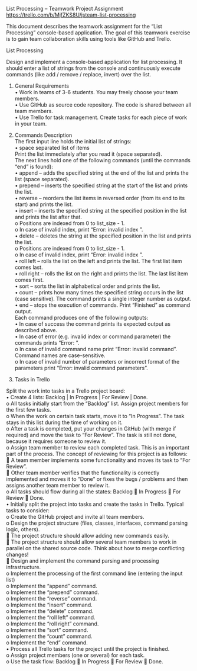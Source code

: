 List Processing – Teamwork Project Assignment  
https://trello.com/b/MjfZKS8U/jsteam-list-processing  
  
This document describes the teamwork assignment for the “List Processing” console-based application. The goal of this teamwork exercise is to gain team collaboration skills using tools like GitHub and Trello.  
  
List Processing  
  
Design and implement a console-based application for list processing. It should enter a list of strings from the console and continuously execute commands (like add / remove / replace, invert) over the list.  
  
1.	General Requirements  
•	Work in teams of 3-6 students. You may freely choose your team members.  
•	Use GitHub as source code repository. The code is shared between all team members.   
•	Use Trello for task management. Create tasks for each piece of work in your team.  
 
2.	Commands Description  
The first input line holds the initial list of strings:  
•	space separated list of items  
Print the list immediately after you read it (space separated).  
The next lines hold one of the following commands (until the commands “end” is found):  
•	append <string> – adds the specified string at the end of the list and prints the list (space separated).  
•	prepend <string> – inserts the specified string at the start of the list and prints the list.  
•	reverse – reorders the list items in reversed order (from its end to its start) and prints the list.  
•	insert <index> <string> – inserts the specified string at the specified position in the list and prints the list after that.  
o	Positions are indexed from 0 to list_size - 1.  
o	In case of invalid index, print “Error: invalid index <index>”.  
•	delete <index> – deletes the string at the specified position in the list and prints the list.  
o	Positions are indexed from 0 to list_size - 1.  
o	In case of invalid index, print “Error: invalid index <index>”.  
•	roll left – rolls the list on the left and prints the list. The first list item comes last.  
•	roll right – rolls the list on the right and prints the list. The last list item comes first.  
•	sort – sorts the list in alphabetical order and prints the list.  
•	count <string> – prints how many times the specified string occurs in the list (case sensitive). The command prints a single integer number as output.  
•	end – stops the execution of commands. Print “Finished” as command output.  
Each command produces one of the following outputs:  
•	In case of success the command prints its expected output as described above.  
•	In case of error (e.g. invalid index or command parameter) the commands prints “Error: <error message>”.  
o	In case of invalid command name print “Error: invalid command”. Command names are case-sensitive.  
o	In case of invalid number of parameters or incorrect format of the parameters print “Error: invalid command parameters”.   
  
4.	Tasks in Trello  

Split the work into tasks in a Trello project board:  
•	Create 4 lists: Backlog | In Progress | For Review | Done.  
o	All tasks initially start from the “Backlog” list. Assign project members for the first few tasks.  
o	When the work on certain task starts, move it to “In Progress”. The task stays in this list during the time of working on it.  
o	After a task is completed, put your changes in GitHub (with merge if required) and move the task to “For Review”. The task is still not done, because it requires someone to review it.  
o	Assign team member to review each completed task. This is an important part of the process. The concept of reviewing for this project is as follows:  
	A team member implements some functionality and moves its task to “For Review”.  
	Other team member verifies that the functionality is correctly implemented and moves it to “Done” or fixes the bugs / problems and then assigns another team member to review it.  
o	All tasks should flow during all the states: Backlog  In Progress  For Review  Done.  
•	Initially split the project into tasks and create the tasks in Trello. Typical tasks to consider:  
o	Create the GitHub project and invite all team members.  
o	Design the project structure (files, classes, interfaces, command parsing logic, others).  
	The project structure should allow adding new commands easily.  
	The project structure should allow several team members to work in parallel on the shared source code. Think about how to merge conflicting changes!  
	Design and implement the command parsing and processing infrastructure.  
o	Implement the processing of the first command line (entering the input list)  
o	Implement the “append” command.  
o	Implement the “prepend” command.  
o	Implement the “reverse” command.  
o	Implement the “insert” command.  
o	Implement the “delete” command.  
o	Implement the “roll left” command.  
o	Implement the “roll right” command.  
o	Implement the “sort” command.  
o	Implement the “count” command.  
o	Implement the “end” command.  
•	Process all Trello tasks for the project until the project is finished.  
o	Assign project members (one or several) for each task.  
o	Use the task flow: Backlog  In Progress  For Review  Done.  
